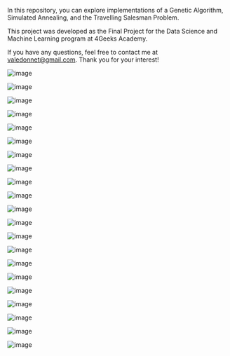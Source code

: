In this repository, you can explore implementations of a Genetic Algorithm, Simulated Annealing, and the Travelling Salesman Problem.

This project was developed as the Final Project for the Data Science and Machine Learning program at 4Geeks Academy.

If you have any questions, feel free to contact me at valedonnet@gmail.com.
Thank you for your interest!


![image](https://github.com/user-attachments/assets/66498a37-8015-4199-a89d-25de5761c5d1)


![image](https://github.com/user-attachments/assets/91e5e391-61d5-4489-9615-58cc6e58ad24)


![image](https://github.com/user-attachments/assets/c3c79fc2-ec01-46ea-9d11-fcacec8db216)


![image](https://github.com/user-attachments/assets/80d741c9-82c3-4668-abd6-513d1547af24)


![image](https://github.com/user-attachments/assets/a5104d79-71b8-4320-87fc-07f27a150d03)


![image](https://github.com/user-attachments/assets/3edd78c2-67ba-4f7c-8bc8-78c205901cd9)


![image](https://github.com/user-attachments/assets/50dcb333-6b23-49ad-a6e0-505d0fe23806)


![image](https://github.com/user-attachments/assets/199dfbf1-7b8c-4bba-9ffa-f626d88fffab)


![image](https://github.com/user-attachments/assets/827cd1de-5d67-4621-b0c7-a6c9c1b05819)


![image](https://github.com/user-attachments/assets/92c182a0-58d1-42ae-8b57-fe80080b25d4)


![image](https://github.com/user-attachments/assets/9a207e3b-8c0e-4215-9e37-352429b21464)


![image](https://github.com/user-attachments/assets/bca407ef-0fea-408a-83a4-3131d66c5738)


![image](https://github.com/user-attachments/assets/84d42b2c-fee8-4098-ad28-c0589df62417)


![image](https://github.com/user-attachments/assets/bdba83d3-d76d-4c65-80cb-3d9a8e1c122b)


![image](https://github.com/user-attachments/assets/d71a25d3-387a-4052-8512-ae2b581ab520)


![image](https://github.com/user-attachments/assets/2c2abc3d-3b5d-4b29-9618-a3baebfdd46d)


![image](https://github.com/user-attachments/assets/5f832425-7f0a-422e-b111-01de2ecc02fe)


![image](https://github.com/user-attachments/assets/4858f7ba-3604-4ac9-ab8d-46e7db69ef63)


![image](https://github.com/user-attachments/assets/22468c9c-1f87-4634-bb7d-252bfd759142)


![image](https://github.com/user-attachments/assets/c062db31-9be0-444c-afd9-3cbecf5c842d)


![image](https://github.com/user-attachments/assets/03f74857-dc40-48ee-b23d-bc1e85e67159)


















